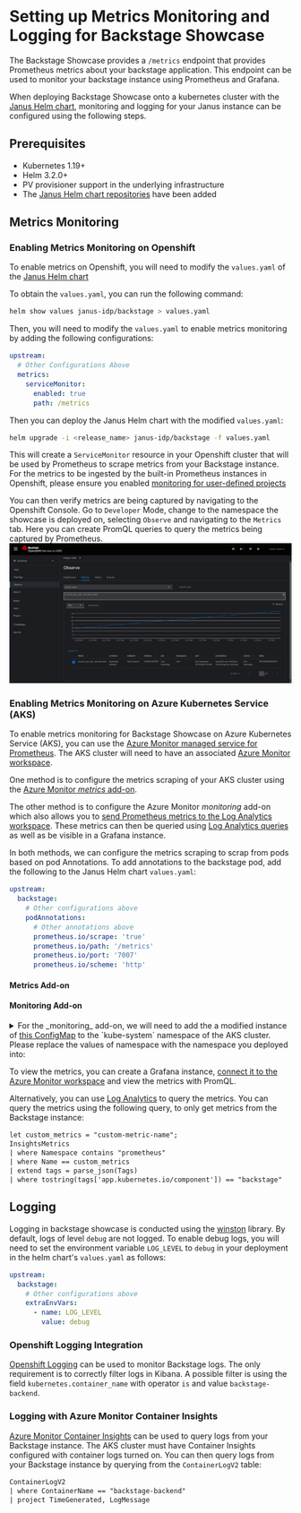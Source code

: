 # Setting up Metrics Monitoring and Logging for Backstage Showcase

The Backstage Showcase provides a `/metrics` endpoint that provides Prometheus metrics about your backstage application. This endpoint can be used to monitor your backstage instance using Prometheus and Grafana.

When deploying Backstage Showcase onto a kubernetes cluster with the [Janus Helm chart](https://github.com/janus-idp/helm-backstage), monitoring and logging for your Janus instance can be configured using the following steps.

## Prerequisites

- Kubernetes 1.19+
- Helm 3.2.0+
- PV provisioner support in the underlying infrastructure
- The [Janus Helm chart repositories](https://github.com/janus-idp/helm-backstage#installing-from-the-chart-repository) have been added

## Metrics Monitoring

### Enabling Metrics Monitoring on Openshift

To enable metrics on Openshift, you will need to modify the `values.yaml` of the [Janus Helm chart](https://github.com/janus-idp/helm-backstage/blob/main/charts/backstage/values.yaml)

To obtain the `values.yaml`, you can run the following command:

```bash
helm show values janus-idp/backstage > values.yaml
```

Then, you will need to modify the `values.yaml` to enable metrics monitoring by adding the following configurations:

```yaml title="values.yaml"
upstream:
  # Other Configurations Above
  metrics:
    serviceMonitor:
      enabled: true
      path: /metrics
```

Then you can deploy the Janus Helm chart with the modified `values.yaml`:

```bash
helm upgrade -i <release_name> janus-idp/backstage -f values.yaml
```

This will create a `ServiceMonitor` resource in your Openshift cluster that will be used by Prometheus to scrape metrics from your Backstage instance. For the metrics to be ingested by the built-in Prometheus instances in Openshift, please ensure you enabled [monitoring for user-defined projects](https://docs.openshift.com/container-platform/latest/monitoring/enabling-monitoring-for-user-defined-projects.html)

You can then verify metrics are being captured by navigating to the Openshift Console. Go to `Developer` Mode, change to the namespace the showcase is deployed on, selecting `Observe` and navigating to the `Metrics` tab. Here you can create PromQL queries to query the metrics being captured by Prometheus.
![Openshift Metrics](./images/openshift-metrics.png)

### Enabling Metrics Monitoring on Azure Kubernetes Service (AKS)

To enable metrics monitoring for Backstage Showcase on Azure Kubernetes Service (AKS), you can use the [Azure Monitor managed service for Prometheus](https://learn.microsoft.com/en-us/azure/azure-monitor/essentials/prometheus-metrics-overview). The AKS cluster will need to have an associated [Azure Monitor workspace](https://learn.microsoft.com/en-us/azure/azure-monitor/containers/prometheus-metrics-enable?tabs=azure-portal).

One method is to configure the metrics scraping of your AKS cluster using the [Azure Monitor _metrics_ add-on](https://learn.microsoft.com/en-us/azure/azure-monitor/containers/prometheus-metrics-scrape-configuration).

The other method is to configure the Azure Monitor _monitoring_ add-on which also allows you to [send Prometheus metrics to the Log Analytics workspace](https://learn.microsoft.com/en-us/azure/azure-monitor/containers/container-insights-prometheus-logs). These metrics can then be queried using [Log Analytics queries](https://learn.microsoft.com/en-us/azure/azure-monitor/containers/container-insights-log-query#prometheus-metrics) as well as be visible in a Grafana instance.

In both methods, we can configure the metrics scraping to scrap from pods based on pod Annotations. To add annotations to the backstage pod, add the following to the Janus Helm chart `values.yaml`:

```yaml title="values.yaml"
upstream:
  backstage:
    # Other configurations above
    podAnnotations:
      # Other annotations above
      prometheus.io/scrape: 'true'
      prometheus.io/path: '/metrics'
      prometheus.io/port: '7007'
      prometheus.io/scheme: 'http'
```

#### Metrics Add-on

#### Monitoring Add-on

<details>
<summary>For the _monitoring_ add-on, we will need to add the a modified instance of <a href=https://raw.githubusercontent.com/microsoft/Docker-Provider/ci_prod/kubernetes/container-azm-ms-agentconfig.yaml>this ConfigMap</a> to the `kube-system` namespace of the AKS cluster. Please replace the values of namespace with the namespace you deployed into:</summary>

```yaml
kind: ConfigMap
apiVersion: v1
metadata:
  name: container-azm-ms-agentconfig
  namespace: kube-system
data:
  schema-version:
    #string.used by agent to parse config. supported versions are {v1}. Configs with other schema versions will be rejected by the agent.
    v1
  config-version:
    #string.used by customer to keep track of this config file's version in their source control/repository (max allowed 10 chars, other chars will be truncated)
    ver1
  log-data-collection-settings: |-
    # Log data collection settings
    # Any errors related to config map settings can be found in the KubeMonAgentEvents table in the Log Analytics workspace that the cluster is sending data to.

    [log_collection_settings]
       [log_collection_settings.stdout]
          # In the absence of this configmap, default value for enabled is true
          enabled = true
          # exclude_namespaces setting holds good only if enabled is set to true
          # kube-system,gatekeeper-system log collection are disabled by default in the absence of 'log_collection_settings.stdout' setting. If you want to enable kube-system,gatekeeper-system, remove them from the following setting.
          # If you want to continue to disable kube-system,gatekeeper-system log collection keep the namespaces in the following setting and add any other namespace you want to disable log collection to the array.
          # In the absence of this configmap, default value for exclude_namespaces = ["kube-system","gatekeeper-system"]
          exclude_namespaces = ["kube-system","gatekeeper-system"]

       [log_collection_settings.stderr]
          # Default value for enabled is true
          enabled = true
          # exclude_namespaces setting holds good only if enabled is set to true
          # kube-system,gatekeeper-system log collection are disabled by default in the absence of 'log_collection_settings.stderr' setting. If you want to enable kube-system,gatekeeper-system, remove them from the following setting.
          # If you want to continue to disable kube-system,gatekeeper-system log collection keep the namespaces in the following setting and add any other namespace you want to disable log collection to the array.
          # In the absence of this configmap, default value for exclude_namespaces = ["kube-system","gatekeeper-system"]
          exclude_namespaces = ["kube-system","gatekeeper-system"]

       [log_collection_settings.env_var]
          # In the absence of this configmap, default value for enabled is true
          enabled = true
       [log_collection_settings.enrich_container_logs]
          # In the absence of this configmap, default value for enrich_container_logs is false
          enabled = false
          # When this is enabled (enabled = true), every container log entry (both stdout & stderr) will be enriched with container Name & container Image
       [log_collection_settings.collect_all_kube_events]
          # In the absence of this configmap, default value for collect_all_kube_events is false
          # When the setting is set to false, only the kube events with !normal event type will be collected
          enabled = false
          # When this is enabled (enabled = true), all kube events including normal events will be collected
       #[log_collection_settings.schema]
          # In the absence of this configmap, default value for containerlog_schema_version is "v1"
          # Supported values for this setting are "v1","v2"
          # See documentation at https://aka.ms/ContainerLogv2 for benefits of v2 schema over v1 schema before opting for "v2" schema
          # containerlog_schema_version = "v2"
       #[log_collection_settings.enable_multiline_logs]
          # fluent-bit based multiline log collection for .NET, Go, Java, and Python stacktraces.
          # if enabled will also stitch together container logs split by docker/cri due to size limits(16KB per log line)
          # enabled = "false"

  prometheus-data-collection-settings: |-
    # Custom Prometheus metrics data collection settings
    [prometheus_data_collection_settings.cluster]
        # Cluster level scrape endpoint(s). These metrics will be scraped from agent's Replicaset (singleton)
        # Any errors related to prometheus scraping can be found in the KubeMonAgentEvents table in the Log Analytics workspace that the cluster is sending data to.

        #Interval specifying how often to scrape for metrics. This is duration of time and can be specified for supporting settings by combining an integer value and time unit as a string value. Valid time units are ns, us (or µs), ms, s, m, h.
        interval = "1m"

        ## Uncomment the following settings with valid string arrays for prometheus scraping
        #fieldpass = ["metric_to_pass1", "metric_to_pass12"]

        #fielddrop = ["metric_to_drop"]

        # An array of urls to scrape metrics from.
        # urls = ["http://myurl:9101/metrics"]

        # An array of Kubernetes services to scrape metrics from.
        # kubernetes_services = ["http://my-service-dns.my-namespace:9102/metrics"]
        # kubernetes_services = ["http://test-hub-backstage.rhdh.svc.cluster.local:7007/metrics"]

        # When monitor_kubernetes_pods = true, replicaset will scrape Kubernetes pods for the following prometheus annotations:
        # - prometheus.io/scrape: Enable scraping for this pod
        # - prometheus.io/scheme: Default is http
        # - prometheus.io/path: If the metrics path is not /metrics, define it with this annotation.
        # - prometheus.io/port: If port is not 9102 use this annotation
        monitor_kubernetes_pods = true

        # Restricts Kubernetes monitoring to namespaces for pods that have annotations set and are scraped using the monitor_kubernetes_pods setting.
        # This will take effect when monitor_kubernetes_pods is set to true
        #   ex: monitor_kubernetes_pods_namespaces = ["default1", "default2", "default3"]
        monitor_kubernetes_pods_namespaces = ["<your-namespace>"]

        ## Label selector to target pods which have the specified label
        ## This will take effect when monitor_kubernetes_pods is set to true
        ## Reference the docs at https://kubernetes.io/docs/concepts/overview/working-with-objects/labels/#label-selectors
        # kubernetes_label_selector = "env=dev,app=nginx"

        ## Field selector to target pods which have the specified field
        ## This will take effect when monitor_kubernetes_pods is set to true
        ## Reference the docs at https://kubernetes.io/docs/concepts/overview/working-with-objects/field-selectors/
        ## eg. To scrape pods on a specific node
        # kubernetes_field_selector = "spec.nodeName=$HOSTNAME"

    [prometheus_data_collection_settings.node]
        # Node level scrape endpoint(s). These metrics will be scraped from agent's DaemonSet running in every node in the cluster
        # Any errors related to prometheus scraping can be found in the KubeMonAgentEvents table in the Log Analytics workspace that the cluster is sending data to.

        #Interval specifying how often to scrape for metrics. This is duration of time and can be specified for supporting settings by combining an integer value and time unit as a string value. Valid time units are ns, us (or µs), ms, s, m, h.
        interval = "1m"

        ## Uncomment the following settings with valid string arrays for prometheus scraping

        # An array of urls to scrape metrics from. $NODE_IP (all upper case) will substitute of running Node's IP address
        # urls = ["http://$NODE_IP:9103/metrics"]

        #fieldpass = ["metric_to_pass1", "metric_to_pass12"]

        #fielddrop = ["metric_to_drop"]

  metric_collection_settings: |-
    # Metrics collection settings for metrics sent to Log Analytics and MDM
    [metric_collection_settings.collect_kube_system_pv_metrics]
      # In the absence of this configmap, default value for collect_kube_system_pv_metrics is false
      # When the setting is set to false, only the persistent volume metrics outside the kube-system namespace will be collected
      enabled = false
      # When this is enabled (enabled = true), persistent volume metrics including those in the kube-system namespace will be collected

  alertable-metrics-configuration-settings: |-
    # Alertable metrics configuration settings for container resource utilization
    [alertable_metrics_configuration_settings.container_resource_utilization_thresholds]
        # The threshold(Type Float) will be rounded off to 2 decimal points
        # Threshold for container cpu, metric will be sent only when cpu utilization exceeds or becomes equal to the following percentage
        container_cpu_threshold_percentage = 95.0
        # Threshold for container memoryRss, metric will be sent only when memory rss exceeds or becomes equal to the following percentage
        container_memory_rss_threshold_percentage = 95.0
        # Threshold for container memoryWorkingSet, metric will be sent only when memory working set exceeds or becomes equal to the following percentage
        container_memory_working_set_threshold_percentage = 95.0

    # Alertable metrics configuration settings for persistent volume utilization
    [alertable_metrics_configuration_settings.pv_utilization_thresholds]
        # Threshold for persistent volume usage bytes, metric will be sent only when persistent volume utilization exceeds or becomes equal to the following percentage
        pv_usage_threshold_percentage = 60.0

    # Alertable metrics configuration settings for completed jobs count
    [alertable_metrics_configuration_settings.job_completion_threshold]
        # Threshold for completed job count , metric will be sent only for those jobs which were completed earlier than the following threshold
        job_completion_threshold_time_minutes = 360
  integrations: |-
    [integrations.azure_network_policy_manager]
        collect_basic_metrics = false
        collect_advanced_metrics = false
    [integrations.azure_subnet_ip_usage]
        enabled = false

  # Doc - https://github.com/microsoft/Docker-Provider/blob/ci_prod/Documentation/AgentSettings/ReadMe.md
  agent-settings: |-
    # prometheus scrape fluent bit settings for high scale
    # buffer size should be greater than or equal to chunk size else we set it to chunk size.
    # settings scoped to prometheus sidecar container. all values in mb
    [agent_settings.prometheus_fbit_settings]
      tcp_listener_chunk_size = 10
      tcp_listener_buffer_size = 10
      tcp_listener_mem_buf_limit = 200

    # prometheus scrape fluent bit settings for high scale
    # buffer size should be greater than or equal to chunk size else we set it to chunk size.
    # settings scoped to daemonset container. all values in mb
    # [agent_settings.node_prometheus_fbit_settings]
      # tcp_listener_chunk_size = 1
      # tcp_listener_buffer_size = 1
      # tcp_listener_mem_buf_limit = 10

    # prometheus scrape fluent bit settings for high scale
    # buffer size should be greater than or equal to chunk size else we set it to chunk size.
    # settings scoped to replicaset container. all values in mb
    # [agent_settings.cluster_prometheus_fbit_settings]
      # tcp_listener_chunk_size = 1
      # tcp_listener_buffer_size = 1
      # tcp_listener_mem_buf_limit = 10

    # The following settings are "undocumented", we don't recommend uncommenting them unless directed by Microsoft.
    # They increase the maximum stdout/stderr log collection rate but will also cause higher cpu/memory usage.
    ## Ref for more details about Ignore_Older -  https://docs.fluentbit.io/manual/v/1.7/pipeline/inputs/tail
    # [agent_settings.fbit_config]
    #   log_flush_interval_secs = "1"                 # default value is 15
    #   tail_mem_buf_limit_megabytes = "10"           # default value is 10
    #   tail_buf_chunksize_megabytes = "1"            # default value is 32kb (comment out this line for default)
    #   tail_buf_maxsize_megabytes = "1"              # default value is 32kb (comment out this line for default)
    #   tail_ignore_older = "5m"                      # default value same as fluent-bit default i.e.0m

    # On both AKS & Arc K8s enviornments, if Cluster has configured with Forward Proxy then Proxy settings automatically applied and used for the agent
    # Certain configurations, proxy config should be ignored for example Cluster with AMPLS + Proxy
    # in such scenarios, use the following config to ignore proxy settings
    # [agent_settings.proxy_config]
    #    ignore_proxy_settings = "true"  # if this is not applied, default value is false

    # The following settings are "undocumented", we don't recommend uncommenting them unless directed by Microsoft.
    # Configuration settings for the waittime for the network listeners to be available
    # [agent_settings.network_listener_waittime]
    #   tcp_port_25226 = 45                           # Port 25226 is used for telegraf to fluent-bit data in ReplicaSet
    #   tcp_port_25228 = 60                           # Port 25228 is used for telegraf to fluentd data
    #   tcp_port_25229 = 45                           # Port 25229 is used for telegraf to fluent-bit data in DaemonSet

    # The following settings are "undocumented", we don't recommend uncommenting them unless directed by Microsoft.
    # [agent_settings.mdsd_config]
    #   monitoring_max_event_rate = "50000" # default 20K eps
    #   backpressure_memory_threshold_in_mb = "1500" # default 3500MB
    #   upload_max_size_in_mb = "20"  # default 2MB
    #   upload_frequency_seconds = "1" # default 60 upload_frequency_seconds
    #   compression_level = "0"  # supported levels 0 to 9 and 0 means no compression
```

</details>

To view the metrics, you can create a Grafana instance, [connect it to the Azure Monitor workspace](https://docs.microsoft.com/en-us/azure/azure-monitor/visualize/tutorial-logs-dashboards-with-grafana#connect-grafana-to-azure-monitor) and view the metrics with PromQL.

Alternatively, you can use [Log Analytics]() to query the metrics. You can query the metrics using the following query, to only get metrics from the Backstage instance:

```kql
let custom_metrics = "custom-metric-name";
InsightsMetrics
| where Namespace contains "prometheus"
| where Name == custom_metrics
| extend tags = parse_json(Tags)
| where tostring(tags['app.kubernetes.io/component']) == "backstage"
```

## Logging

Logging in backstage showcase is conducted using the [winston](https://github.com/winstonjs/winston) library. By default, logs of level `debug` are not logged. To enable debug logs, you will need to set the environment variable `LOG_LEVEL` to `debug` in your deployment in the helm chart's `values.yaml` as follows:

```yaml title="values.yaml"
upstream:
  backstage:
    # Other configurations above
    extraEnvVars:
      - name: LOG_LEVEL
        value: debug
```

### Openshift Logging Integration

[Openshift Logging](https://access.redhat.com/documentation/en-us/openshift_container_platform/4.13/html/logging/index) can be used to monitor Backstage logs. The only requirement is to correctly filter logs in Kibana. A possible filter is using the field `kubernetes.container_name` with operator `is` and value `backstage-backend`.

### Logging with Azure Monitor Container Insights

[Azure Monitor Container Insights](https://learn.microsoft.com/en-us/azure/azure-monitor/containers/container-insights-log-query#container-logs) can be used to query logs from your Backstage instance. The AKS cluster must have Container Insights configured with container logs turned on. You can then query logs from your Backstage instance by querying from the `ContainerLogV2` table:

```kql
ContainerLogV2
| where ContainerName == "backstage-backend"
| project TimeGenerated, LogMessage
```
